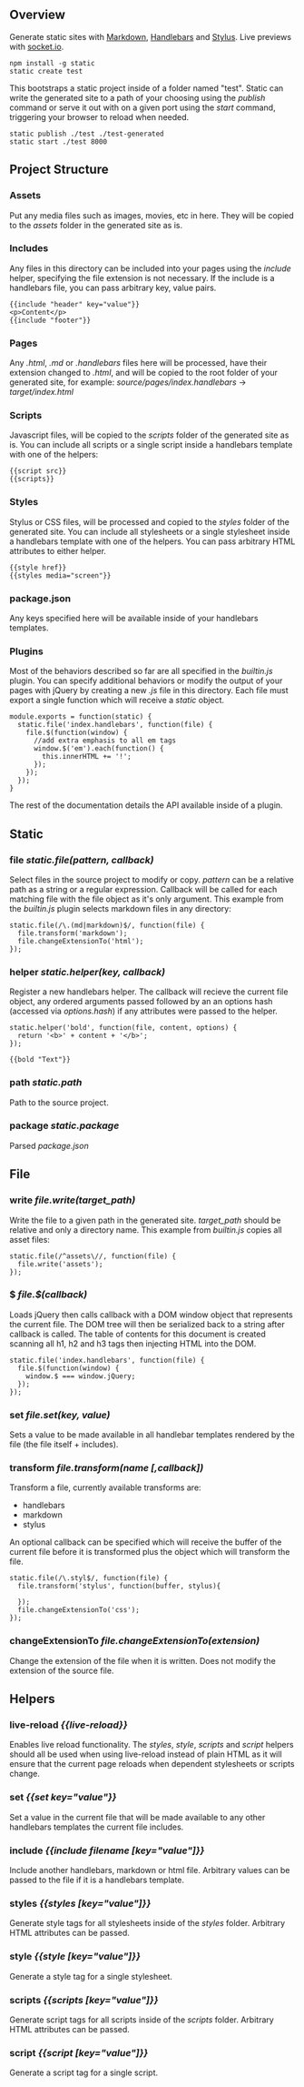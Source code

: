
## Overview

Generate static sites with [Markdown](http://daringfireball.net/projects/markdown/), [Handlebars](http://www.handlebarsjs.com/) and [Stylus](http://learnboost.github.com/stylus/). Live previews with [socket.io](http://socket.io/).

    npm install -g static
    static create test

This bootstraps a static project inside of a folder named "test". Static can write the generated site to a path of your choosing using the *publish* command or serve it out with on a given port using the *start* command, triggering your browser to reload when needed.

    static publish ./test ./test-generated
    static start ./test 8000

## Project Structure

### Assets

Put any media files such as images, movies, etc in here. They will be copied to the *assets* folder in the generated site as is.

### Includes

Any files in this directory can be included into your pages using the *include* helper, specifying the file extension is not necessary. If the include is a handlebars file, you can pass arbitrary key, value pairs.

    {{include "header" key="value"}}
    <p>Content</p>
    {{include "footer"}}

### Pages

Any *.html*, *.md* or *.handlebars* files here will be processed, have their extension changed to *.html*, and will be copied to the root folder of your generated site, for example: *source/pages/index.handlebars* -> *target/index.html*

### Scripts

Javascript files, will be copied to the *scripts* folder of the generated site as is. You can include all scripts or a single script inside a handlebars template with one of the helpers:

    {{script src}}
    {{scripts}}

### Styles

Stylus or CSS files, will be processed and copied to the *styles* folder of the generated site. You can include all stylesheets or a single stylesheet inside a handlebars template with one of the helpers. You can pass arbitrary HTML attributes to either helper.

    {{style href}}
    {{styles media="screen"}}

### package.json

Any keys specified here will be available inside of your handlebars templates.

### Plugins

Most of the behaviors described so far are all specified in the *builtin.js* plugin. You can specify additional behaviors or modify the output of your pages with jQuery by creating a new *.js* file in this directory. Each file must export a single function which will receive a *static* object.

    module.exports = function(static) {
      static.file('index.handlebars', function(file) {
        file.$(function(window) {
          //add extra emphasis to all em tags
          window.$('em').each(function() {
            this.innerHTML += '!';
          });
        });
      });
    }

The rest of the documentation details the API available inside of a plugin.

## Static

### file *static.file(pattern, callback)*

Select files in the source project to modify or copy. *pattern* can be a relative path as a string or a regular expression. Callback will be called for each matching file with the file object as it's only argument. This example from the *builtin.js* plugin selects markdown files in any directory:

    static.file(/\.(md|markdown)$/, function(file) {
      file.transform('markdown');
      file.changeExtensionTo('html');
    });

### helper *static.helper(key, callback)*

Register a new handlebars helper. The callback will recieve the current file object, any ordered arguments passed followed by an an options hash (accessed via *options.hash*) if any attributes were passed to the helper.

    static.helper('bold', function(file, content, options) {
      return '<b>' + content + '</b>';
    }); 

    {{bold "Text"}}

### path *static.path*

Path to the source project.

### package *static.package*

Parsed *package.json*

## File

### write *file.write(target_path)*

Write the file to a given path in the generated site. *target_path* should be relative and only a directory name. This example from *builtin.js* copies all asset files:

    static.file(/^assets\//, function(file) {
      file.write('assets');
    });

### $ *file.$(callback)*

Loads jQuery then calls callback with a DOM window object that represents the current file. The DOM tree will then be serialized back to a string after callback is called. The table of contents for this document is created scanning all h1, h2 and h3 tags then injecting HTML into the DOM.

    static.file('index.handlebars', function(file) {
      file.$(function(window) {
        window.$ === window.jQuery;
      });
    });

### set *file.set(key, value)*

Sets a value to be made available in all handlebar templates rendered by the file (the file itself + includes).

### transform *file.transform(name [,callback])*

Transform a file, currently available transforms are:

- handlebars
- markdown
- stylus

An optional callback can be specified which will receive the buffer of the current file before it is transformed plus the object which will transform the file.

    static.file(/\.styl$/, function(file) {
      file.transform('stylus', function(buffer, stylus){
        
      });
      file.changeExtensionTo('css');
    });

### changeExtensionTo *file.changeExtensionTo(extension)*

Change the extension of the file when it is written. Does not modify the extension of the source file.

## Helpers

### live-reload *{{live-reload}}*

Enables live reload functionality. The *styles*, *style*, *scripts* and *script* helpers should all be used when using live-reload instead of plain HTML as it will ensure that the current page reloads when dependent stylesheets or scripts change.

### set *{{set key="value"}}*

Set a value in the current file that will be made available to any other handlebars templates the current file includes.

### include *{{include filename [key="value"]}}*

Include another handlebars, markdown or html file. Arbitrary values can be passed to the file if it is a handlebars template.

### styles *{{styles [key="value"]}}*

Generate style tags for all stylesheets inside of the *styles* folder. Arbitrary HTML attributes can be passed.

### style *{{style [key="value"]}}*

Generate a style tag for a single stylesheet.

### scripts *{{scripts [key="value"]}}*

Generate script tags for all scripts inside of the *scripts* folder. Arbitrary HTML attributes can be passed.

### script *{{script [key="value"]}}*

Generate a script tag for a single script.
